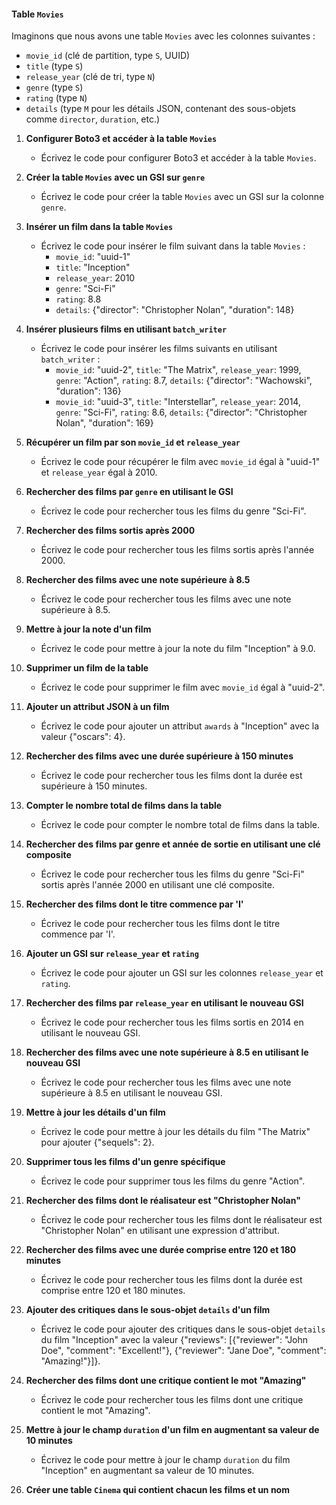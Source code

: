 #### Table `Movies`
Imaginons que nous avons une table `Movies` avec les colonnes suivantes :
- `movie_id` (clé de partition, type `S`, UUID)
- `title` (type `S`)
- `release_year` (clé de tri, type `N`)
- `genre` (type `S`)
- `rating` (type `N`)
- `details` (type `M` pour les détails JSON, contenant des sous-objets comme `director`, `duration`, etc.)

1. **Configurer Boto3 et accéder à la table `Movies`**
   - Écrivez le code pour configurer Boto3 et accéder à la table `Movies`.

2. **Créer la table `Movies` avec un GSI sur `genre`**
   - Écrivez le code pour créer la table `Movies` avec un GSI sur la colonne `genre`.

3. **Insérer un film dans la table `Movies`**
   - Écrivez le code pour insérer le film suivant dans la table `Movies` :
     - `movie_id`: "uuid-1"
     - `title`: "Inception"
     - `release_year`: 2010
     - `genre`: "Sci-Fi"
     - `rating`: 8.8
     - `details`: {"director": "Christopher Nolan", "duration": 148}

4. **Insérer plusieurs films en utilisant `batch_writer`**
   - Écrivez le code pour insérer les films suivants en utilisant `batch_writer` :
     - `movie_id`: "uuid-2", `title`: "The Matrix", `release_year`: 1999, `genre`: "Action", `rating`: 8.7, `details`: {"director": "Wachowski", "duration": 136}
     - `movie_id`: "uuid-3", `title`: "Interstellar", `release_year`: 2014, `genre`: "Sci-Fi", `rating`: 8.6, `details`: {"director": "Christopher Nolan", "duration": 169}

5. **Récupérer un film par son `movie_id` et `release_year`**
   - Écrivez le code pour récupérer le film avec `movie_id` égal à "uuid-1" et `release_year` égal à 2010.

6. **Rechercher des films par `genre` en utilisant le GSI**
   - Écrivez le code pour rechercher tous les films du genre "Sci-Fi".

7. **Rechercher des films sortis après 2000**
   - Écrivez le code pour rechercher tous les films sortis après l'année 2000.

8. **Rechercher des films avec une note supérieure à 8.5**
   - Écrivez le code pour rechercher tous les films avec une note supérieure à 8.5.

9. **Mettre à jour la note d'un film**
   - Écrivez le code pour mettre à jour la note du film "Inception" à 9.0.

10. **Supprimer un film de la table**
    - Écrivez le code pour supprimer le film avec `movie_id` égal à "uuid-2".

11. **Ajouter un attribut JSON à un film**
    - Écrivez le code pour ajouter un attribut `awards` à "Inception" avec la valeur {"oscars": 4}.

12. **Rechercher des films avec une durée supérieure à 150 minutes**
    - Écrivez le code pour rechercher tous les films dont la durée est supérieure à 150 minutes.

13. **Compter le nombre total de films dans la table**
    - Écrivez le code pour compter le nombre total de films dans la table.

14. **Rechercher des films par genre et année de sortie en utilisant une clé composite**
    - Écrivez le code pour rechercher tous les films du genre "Sci-Fi" sortis après l'année 2000 en utilisant une clé composite.

15. **Rechercher des films dont le titre commence par 'I'**
    - Écrivez le code pour rechercher tous les films dont le titre commence par 'I'.

16. **Ajouter un GSI sur `release_year` et `rating`**
    - Écrivez le code pour ajouter un GSI sur les colonnes `release_year` et `rating`.

17. **Rechercher des films par `release_year` en utilisant le nouveau GSI**
    - Écrivez le code pour rechercher tous les films sortis en 2014 en utilisant le nouveau GSI.

18. **Rechercher des films avec une note supérieure à 8.5 en utilisant le nouveau GSI**
    - Écrivez le code pour rechercher tous les films avec une note supérieure à 8.5 en utilisant le nouveau GSI.

19. **Mettre à jour les détails d'un film**
    - Écrivez le code pour mettre à jour les détails du film "The Matrix" pour ajouter {"sequels": 2}.

20. **Supprimer tous les films d'un genre spécifique**
    - Écrivez le code pour supprimer tous les films du genre "Action".

21. **Rechercher des films dont le réalisateur est "Christopher Nolan"**
    - Écrivez le code pour rechercher tous les films dont le réalisateur est "Christopher Nolan" en utilisant une expression d'attribut.

22. **Rechercher des films avec une durée comprise entre 120 et 180 minutes**
    - Écrivez le code pour rechercher tous les films dont la durée est comprise entre 120 et 180 minutes.

23. **Ajouter des critiques dans le sous-objet `details` d'un film**
    - Écrivez le code pour ajouter des critiques dans le sous-objet `details` du film "Inception" avec la valeur {"reviews": [{"reviewer": "John Doe", "comment": "Excellent!"}, {"reviewer": "Jane Doe", "comment": "Amazing!"}]}.

24. **Rechercher des films dont une critique contient le mot "Amazing"**
    - Écrivez le code pour rechercher tous les films dont une critique contient le mot "Amazing".

25. **Mettre à jour le champ `duration` d'un film en augmentant sa valeur de 10 minutes**
    - Écrivez le code pour mettre à jour le champ `duration` du film "Inception" en augmentant sa valeur de 10 minutes.

26. **Créer une table `Cinema` qui contient chacun les films et un nom**